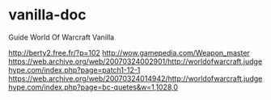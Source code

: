 # vanilla-doc
Guide World Of Warcraft Vanilla


http://berty2.free.fr/?p=102
http://wow.gamepedia.com/Weapon_master
https://web.archive.org/web/20070324002901/http://worldofwarcraft.judgehype.com/index.php?page=patch1-12-1
https://web.archive.org/web/20070324014942/http://worldofwarcraft.judgehype.com/index.php?page=bc-quetes&w=1,1028,0
